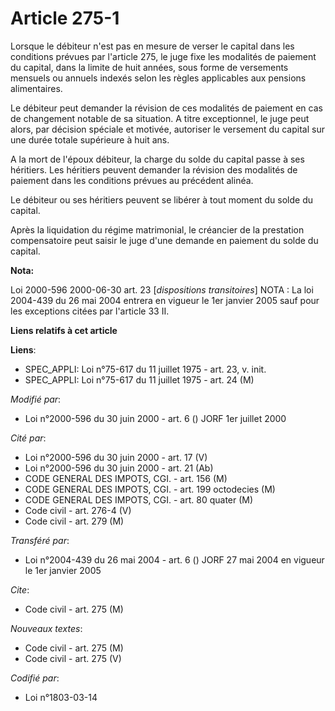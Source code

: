 # Article 275-1

Lorsque le débiteur n'est pas en mesure de verser le capital dans les conditions prévues par l'article 275, le juge fixe les
modalités de paiement du capital, dans la limite de huit années, sous forme de versements mensuels ou annuels indexés selon
les règles applicables aux pensions alimentaires.

Le débiteur peut demander la révision de ces modalités de paiement en cas de changement notable de sa situation. A titre
exceptionnel, le juge peut alors, par décision spéciale et motivée, autoriser le versement du capital sur une durée totale
supérieure à huit ans.

A la mort de l'époux débiteur, la charge du solde du capital passe à ses héritiers. Les héritiers peuvent demander la
révision des modalités de paiement dans les conditions prévues au précédent alinéa.

Le débiteur ou ses héritiers peuvent se libérer à tout moment du solde du capital.

Après la liquidation du régime matrimonial, le créancier de la prestation compensatoire peut saisir le juge d'une demande en
paiement du solde du capital.

**Nota:**

Loi 2000-596 2000-06-30 art. 23 [*dispositions transitoires*]    NOTA : La loi 2004-439 du 26 mai 2004 entrera en vigueur le
1er janvier 2005 sauf pour les exceptions citées par l'article 33 II.

**Liens relatifs à cet article**

**Liens**:

  - SPEC_APPLI: Loi n°75-617 du 11 juillet 1975 - art. 23, v. init.
  - SPEC_APPLI: Loi n°75-617 du 11 juillet 1975 - art. 24 (M)

_Modifié par_:

  - Loi n°2000-596 du 30 juin 2000 - art. 6 () JORF 1er juillet 2000

_Cité par_:

  - Loi n°2000-596 du 30 juin 2000 - art. 17 (V)
  - Loi n°2000-596 du 30 juin 2000 - art. 21 (Ab)
  - CODE GENERAL DES IMPOTS, CGI. - art. 156 (M)
  - CODE GENERAL DES IMPOTS, CGI. - art. 199 octodecies (M)
  - CODE GENERAL DES IMPOTS, CGI. - art. 80 quater (M)
  - Code civil - art. 276-4 (V)
  - Code civil - art. 279 (M)

_Transféré par_:

  - Loi n°2004-439 du 26 mai 2004 - art. 6 () JORF 27 mai 2004 en vigueur le 1er janvier 2005

_Cite_:

  - Code civil - art. 275 (M)

_Nouveaux textes_:

  - Code civil - art. 275 (M)
  - Code civil - art. 275 (V)

_Codifié par_:

  - Loi n°1803-03-14
